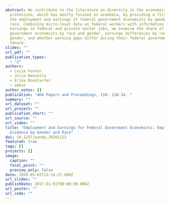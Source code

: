 ```yaml
---
abstract: We contribute to the literature on diversity in the economics
  profession, which has mostly focused on academia, by providing a first look at
  the employment and earnings of federal government economists by gender and
  race. Combining micro-level data on federal workers with information on their
  earnings in federal and private sector jobs, we examine the share of federal
  government economists by race and gender, earnings differences by race and
  gender, and whether earning gaps differ during their federal government
  tenure.
slides: ""
url_pdf: ""
publication_types:
  - "2"
authors:
  - Lucia Foster
  - Julia Manzella
  - Erika Mcentarfer
  - admin
author_notes: []
publication: "AEA Papers and Proceedings, 110: 210-14. "
summary: ""
url_dataset: ""
url_project: ""
publication_short: ""
url_source: ""
url_video: ""
title: "Employment and Earnings for Federal Government Economists: Empirical
  Evidence by Gender and Race"
doi: 10.1257/pandp.20201122
featured: true
tags: []
projects: []
image:
  caption: ""
  focal_point: ""
  preview_only: false
date: 2020-05-01T13:14:27.800Z
url_slides: ""
publishDate: 2017-01-01T00:00:00.000Z
url_poster: ""
url_code: ""
---
```


